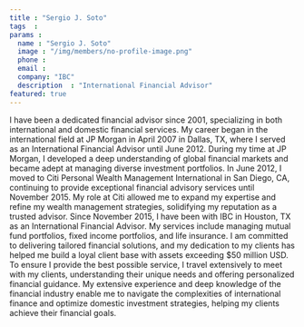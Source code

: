 ```yaml
---
title : "Sergio J. Soto"
tags  : 
params :
  name : "Sergio J. Soto"
  image : "/img/members/no-profile-image.png"
  phone :
  email :
  company: "IBC"
  description  : "International Financial Advisor"
featured: true
---
```

I have been a dedicated financial advisor since 2001, specializing in both international and domestic financial services. My career began in the international field at JP Morgan in April 2007 in Dallas, TX, where I served as an International Financial Advisor until June 2012. During my time at JP Morgan, I developed a deep understanding of global financial markets and became adept at managing diverse investment portfolios.
In June 2012, I moved to Citi Personal Wealth Management International in San Diego, CA, continuing to provide exceptional financial advisory services until November 2015. My role at Citi allowed me to expand my expertise and refine my wealth management strategies, solidifying my reputation as a trusted advisor.
Since November 2015, I have been with IBC in Houston, TX as an International Financial Advisor. My services include managing mutual fund portfolios, fixed income portfolios, and life insurance. I am committed to delivering tailored financial solutions, and my dedication to my clients has helped me build a loyal client base with assets exceeding $50 million USD.
To ensure I provide the best possible service, I travel extensively to meet with my clients, understanding their unique needs and offering personalized financial guidance. My extensive experience and deep knowledge of the financial industry enable me to navigate the complexities of international finance and optimize domestic investment strategies, helping my clients achieve their financial goals.
